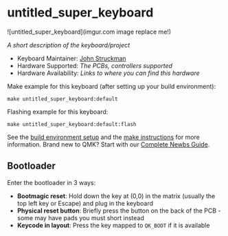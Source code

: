 # untitled_super_keyboard

![untitled_super_keyboard](imgur.com image replace me!)

*A short description of the keyboard/project*

* Keyboard Maintainer: [John Struckman](https://github.com/JohnnyStruk)
* Hardware Supported: *The PCBs, controllers supported*
* Hardware Availability: *Links to where you can find this hardware*

Make example for this keyboard (after setting up your build environment):

    make untitled_super_keyboard:default

Flashing example for this keyboard:

    make untitled_super_keyboard:default:flash

See the [build environment setup](https://docs.qmk.fm/#/getting_started_build_tools) and the [make instructions](https://docs.qmk.fm/#/getting_started_make_guide) for more information. Brand new to QMK? Start with our [Complete Newbs Guide](https://docs.qmk.fm/#/newbs).

## Bootloader

Enter the bootloader in 3 ways:

* **Bootmagic reset**: Hold down the key at (0,0) in the matrix (usually the top left key or Escape) and plug in the keyboard
* **Physical reset button**: Briefly press the button on the back of the PCB - some may have pads you must short instead
* **Keycode in layout**: Press the key mapped to `QK_BOOT` if it is available

